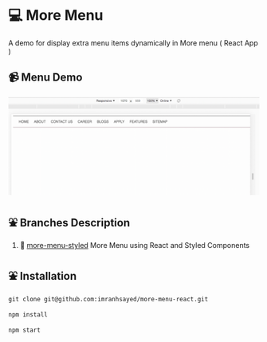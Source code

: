 # :computer: More Menu

A demo for display extra menu items dynamically in More menu ( React App )

## :video_camera: Menu Demo
![](menu-demo.gif)

## :fountain: Branches Description
1. :speedboat: [more-menu-styled](https://github.com/imranhsayed/more-menu-react/tree/more-menu-styled) More Menu using React and Styled Components

## :fountain: Installation
`git clone git@github.com:imranhsayed/more-menu-react.git`

`npm install`

`npm start`

